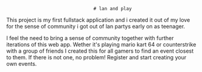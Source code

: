 									# lan and play

This project is my first fullstack application and i created it out of my love for the sense of community i got out of lan partys early on as teenager.

I feel the need to bring a sense of community together with further iterations of this web app. Wether it's playing mario kart 64 or counterstrike with a group of friends I created this for all gamers to find an event closest to them. If there is not one, no problem! Register and start creating your own events.





